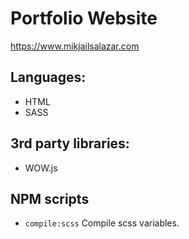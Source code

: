 # Portfolio Website

https://www.mikjailsalazar.com

## Languages:

- HTML
- SASS

## 3rd party libraries:

- WOW.js

## NPM scripts

- `compile:scss` Compile scss variables.
